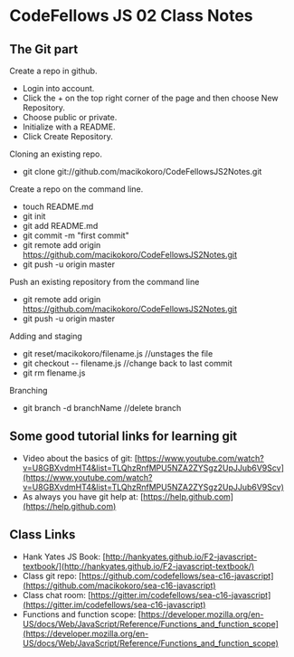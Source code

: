 CodeFellows JS 02 Class Notes
=============================

The Git part
------------
Create a repo in github.

* Login into account.
* Click the + on the top right corner of the page and then choose New Repository.
* Choose public or private.
* Initialize with a README.
* Click Create Repository.

Cloning an existing repo.

* git clone git://github.com/macikokoro/CodeFellowsJS2Notes.git

Create a repo on the command line.

* touch README.md
* git init
* git add README.md
* git commit -m "first commit"
* git remote add origin https://github.com/macikokoro/CodeFellowsJS2Notes.git
* git push -u origin master

Push an existing repository from the command line

* git remote add origin https://github.com/macikokoro/CodeFellowsJS2Notes.git
* git push -u origin master

Adding and staging

* git reset/macikokoro/filename.js //unstages the file 
* git checkout -- filename.js //change back to last commit
* git rm flename.js

Branching

* git branch -d branchName //delete branch

Some good tutorial links for learning git
-----------------------------------------

* Video about the basics of git: [https://www.youtube.com/watch?v=U8GBXvdmHT4&list=TLQhzRnfMPU5NZA2ZYSgz2UpJJub6V9Scv](https://www.youtube.com/watch?v=U8GBXvdmHT4&list=TLQhzRnfMPU5NZA2ZYSgz2UpJJub6V9Scv)
* As always you have git help at: [https://help.github.com](https://help.github.com)

Class Links
-----------

* Hank Yates JS Book: [http://hankyates.github.io/F2-javascript-textbook/](http://hankyates.github.io/F2-javascript-textbook/)
* Class git repo: [https://github.com/codefellows/sea-c16-javascript](https://github.com/macikokoro/sea-c16-javascript)
* Class chat room: [https://gitter.im/codefellows/sea-c16-javascript](https://gitter.im/codefellows/sea-c16-javascript)
* Functions and function scope: [https://developer.mozilla.org/en-US/docs/Web/JavaScript/Reference/Functions_and_function_scope](https://developer.mozilla.org/en-US/docs/Web/JavaScript/Reference/Functions_and_function_scope)




